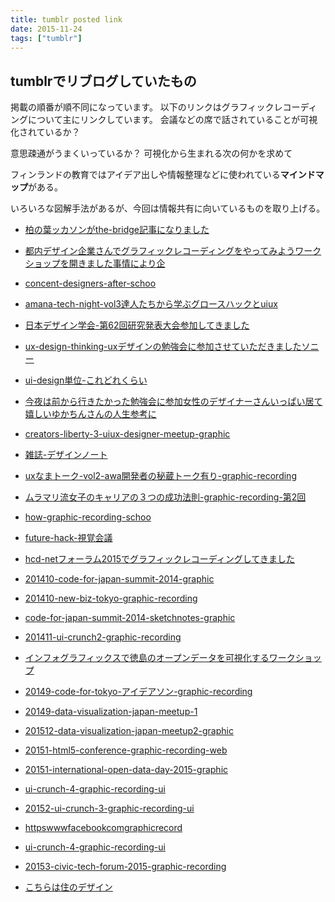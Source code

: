 ```yaml
---
title: tumblr posted link
date: 2015-11-24
tags: ["tumblr"]
---
```


## tumblrでリブログしていたもの

掲載の順番が順不同になっています。
以下のリンクはグラフィックレコーディングについて主にリンクしています。
会議などの席で話されていることが可視化されているか？
<!--more-->
意思疎通がうまくいっているか？
可視化から生まれる次の何かを求めて

フィンランドの教育ではアイデア出しや情報整理などに使われている**マインドマップ**がある。

いろいろな図解手法があるが、今回は情報共有に向いているものを取り上げる。

+ [柏の葉ッカソンがthe-bridge記事になりました](http://graphic-recording.tumblr.com/post/129266437763/%E6%9F%8F%E3%81%AE%E8%91%89%E3%83%83%E3%82%AB%E3%82%BD%E3%83%B3%E3%81%8Cthe-bridge%E8%A8%98%E4%BA%8B%E3%81%AB%E3%81%AA%E3%82%8A%E3%81%BE%E3%81%97%E3%81%9F)

+ [都内デザイン企業さんでグラフィックレコーディングをやってみようワークショップを開きました事情により企](http://graphic-recording.tumblr.com/post/129259781643/%E9%83%BD%E5%86%85%E3%83%87%E3%82%B6%E3%82%A4%E3%83%B3%E4%BC%81%E6%A5%AD%E3%81%95%E3%82%93%E3%81%A7%E3%82%B0%E3%83%A9%E3%83%95%E3%82%A3%E3%83%83%E3%82%AF%E3%83%AC%E3%82%B3%E3%83%BC%E3%83%87%E3%82%A3%E3%83%B3%E3%82%B0%E3%82%92%E3%82%84%E3%81%A3%E3%81%A6%E3%81%BF%E3%82%88%E3%81%86%E3%83%AF%E3%83%BC%E3%82%AF%E3%82%B7%E3%83%A7%E3%83%83%E3%83%97%E3%82%92%E9%96%8B%E3%81%8D%E3%81%BE%E3%81%97%E3%81%9F%E4%BA%8B%E6%83%85%E3%81%AB%E3%82%88%E3%82%8A%E4%BC%81)

+ [concent-designers-after-schoo](http://graphic-recording.tumblr.com/post/124564601363/concent-designers-after-schoo)

+ [amana-tech-night-vol3達人たちから学ぶグロースハックとuiux](http://graphic-recording.tumblr.com/post/124566483833/amana-tech-night-vol3%E9%81%94%E4%BA%BA%E3%81%9F%E3%81%A1%E3%81%8B%E3%82%89%E5%AD%A6%E3%81%B6%E3%82%B0%E3%83%AD%E3%83%BC%E3%82%B9%E3%83%8F%E3%83%83%E3%82%AF%E3%81%A8uiux)

+ [日本デザイン学会-第62回研究発表大会参加してきました](http://graphic-recording.tumblr.com/post/124568360193/%E6%97%A5%E6%9C%AC%E3%83%87%E3%82%B6%E3%82%A4%E3%83%B3%E5%AD%A6%E4%BC%9A-%E7%AC%AC62%E5%9B%9E%E7%A0%94%E7%A9%B6%E7%99%BA%E8%A1%A8%E5%A4%A7%E4%BC%9A%E5%8F%82%E5%8A%A0%E3%81%97%E3%81%A6%E3%81%8D%E3%81%BE%E3%81%97%E3%81%9F)

+ [ux-design-thinking-uxデザインの勉強会に参加させていただきましたソニー](http://graphic-recording.tumblr.com/post/124585518348/ux-design-thinking-ux%E3%83%87%E3%82%B6%E3%82%A4%E3%83%B3%E3%81%AE%E5%8B%89%E5%BC%B7%E4%BC%9A%E3%81%AB%E5%8F%82%E5%8A%A0%E3%81%95%E3%81%9B%E3%81%A6%E3%81%84%E3%81%9F%E3%81%A0%E3%81%8D%E3%81%BE%E3%81%97%E3%81%9F%E3%82%BD%E3%83%8B%E3%83%BC)

+ [ui-design単位-これどれくらい](http://graphic-recording.tumblr.com/post/124910438053/ui-design%E5%8D%98%E4%BD%8D-%E3%81%93%E3%82%8C%E3%81%A9%E3%82%8C%E3%81%8F%E3%82%89%E3%81%84)

+ [今夜は前から行きたかった勉強会に参加女性のデザイナーさんいっぱい居て嬉しいゆかちんさんの人生参考に](http://graphic-recording.tumblr.com/post/124919975323/%E4%BB%8A%E5%A4%9C%E3%81%AF%E5%89%8D%E3%81%8B%E3%82%89%E8%A1%8C%E3%81%8D%E3%81%9F%E3%81%8B%E3%81%A3%E3%81%9F%E5%8B%89%E5%BC%B7%E4%BC%9A%E3%81%AB%E5%8F%82%E5%8A%A0%E5%A5%B3%E6%80%A7%E3%81%AE%E3%83%87%E3%82%B6%E3%82%A4%E3%83%8A%E3%83%BC%E3%81%95%E3%82%93%E3%81%84%E3%81%A3%E3%81%B1%E3%81%84%E5%B1%85%E3%81%A6%E5%AC%89%E3%81%97%E3%81%84%E3%82%86%E3%81%8B%E3%81%A1%E3%82%93%E3%81%95%E3%82%93%E3%81%AE%E4%BA%BA%E7%94%9F%E5%8F%82%E8%80%83%E3%81%AB)

+ [creators-liberty-3-uiux-designer-meetup-graphic](http://graphic-recording.tumblr.com/post/125351392713/creators-liberty-3-uiux-designer-meetup-graphic)

+ [雑誌-デザインノート](http://graphic-recording.tumblr.com/post/125852882213/%E9%9B%91%E8%AA%8C-%E3%83%87%E3%82%B6%E3%82%A4%E3%83%B3%E3%83%8E%E3%83%BC%E3%83%88)

+ [uxなまトーク-vol2-awa開発者の秘蔵トーク有り-graphic-recording](http://graphic-recording.tumblr.com/post/126020676048/ux%E3%81%AA%E3%81%BE%E3%83%88%E3%83%BC%E3%82%AF-vol2-awa%E9%96%8B%E7%99%BA%E8%80%85%E3%81%AE%E7%A7%98%E8%94%B5%E3%83%88%E3%83%BC%E3%82%AF%E6%9C%89%E3%82%8A-graphic-recording)

+ [ムラマリ流女子のキャリアの３つの成功法則-graphic-recording-第2回](http://graphic-recording.tumblr.com/post/127642551883/%E3%83%A0%E3%83%A9%E3%83%9E%E3%83%AA%E6%B5%81%E5%A5%B3%E5%AD%90%E3%81%AE%E3%82%AD%E3%83%A3%E3%83%AA%E3%82%A2%E3%81%AE%EF%BC%93%E3%81%A4%E3%81%AE%E6%88%90%E5%8A%9F%E6%B3%95%E5%89%87-graphic-recording-%E7%AC%AC2%E5%9B%9E)

+ [how-graphic-recording-schoo](http://graphic-recording.tumblr.com/post/127672124498/how-graphic-recording-schoo)

+ [future-hack-視覚会議](http://graphic-recording.tumblr.com/post/123827301248/future-hack-%E8%A6%96%E8%A6%9A%E4%BC%9A%E8%AD%B0)

+ [hcd-netフォーラム2015でグラフィックレコーディングしてきました](http://graphic-recording.tumblr.com/post/123102858928/hcd-net%E3%83%95%E3%82%A9%E3%83%BC%E3%83%A9%E3%83%A02015%E3%81%A7%E3%82%B0%E3%83%A9%E3%83%95%E3%82%A3%E3%83%83%E3%82%AF%E3%83%AC%E3%82%B3%E3%83%BC%E3%83%87%E3%82%A3%E3%83%B3%E3%82%B0%E3%81%97%E3%81%A6%E3%81%8D%E3%81%BE%E3%81%97%E3%81%9F)

+ [201410-code-for-japan-summit-2014-graphic](http://graphic-recording.tumblr.com/post/122083202768/201410-code-for-japan-summit-2014-graphic)

+ [201410-new-biz-tokyo-graphic-recording](http://graphic-recording.tumblr.com/post/122084495123/201410-new-biz-tokyo-graphic-recording)

+ [code-for-japan-summit-2014-sketchnotes-graphic](http://graphic-recording.tumblr.com/post/122085122473/code-for-japan-summit-2014-sketchnotes-graphic)

+ [201411-ui-crunch2-graphic-recording](http://graphic-recording.tumblr.com/post/122086198288/201411-ui-crunch2-graphic-recording)

+ [インフォグラフィックスで徳島のオープンデータを可視化するワークショップ](http://graphic-recording.tumblr.com/post/122087428928/%E3%82%A4%E3%83%B3%E3%83%95%E3%82%A9%E3%82%B0%E3%83%A9%E3%83%95%E3%82%A3%E3%83%83%E3%82%AF%E3%82%B9%E3%81%A7%E5%BE%B3%E5%B3%B6%E3%81%AE%E3%82%AA%E3%83%BC%E3%83%97%E3%83%B3%E3%83%87%E3%83%BC%E3%82%BF%E3%82%92%E5%8F%AF%E8%A6%96%E5%8C%96%E3%81%99%E3%82%8B%E3%83%AF%E3%83%BC%E3%82%AF%E3%82%B7%E3%83%A7%E3%83%83%E3%83%97)

+ [20149-code-for-tokyo-アイデアソン-graphic-recording](http://graphic-recording.tumblr.com/post/122089068978/20149-code-for-tokyo-%E3%82%A2%E3%82%A4%E3%83%87%E3%82%A2%E3%82%BD%E3%83%B3-graphic-recording)

+ [20149-data-visualization-japan-meetup-1](http://graphic-recording.tumblr.com/post/122089926708/20149-data-visualization-japan-meetup-1)

+ [201512-data-visualization-japan-meetup2-graphic](http://graphic-recording.tumblr.com/post/122092090888/201512-data-visualization-japan-meetup2-graphic)

+ [20151-html5-conference-graphic-recording-web](http://graphic-recording.tumblr.com/post/122093632873/20151-html5-conference-graphic-recording-web)

+ [20151-international-open-data-day-2015-graphic](http://graphic-recording.tumblr.com/post/122095059213/20151-international-open-data-day-2015-graphic)

+ [ui-crunch-4-graphic-recording-ui](http://graphic-recording.tumblr.com/post/122095735658/ui-crunch-4-graphic-recording-ui)

+ [20152-ui-crunch-3-graphic-recording-ui](http://graphic-recording.tumblr.com/post/122154658678/20152-ui-crunch-3-graphic-recording-ui)

+ [httpswwwfacebookcomgraphicrecord](http://graphic-recording.tumblr.com/post/122155413608/httpswwwfacebookcomgraphicrecord)

+ [ui-crunch-4-graphic-recording-ui](http://graphic-recording.tumblr.com/post/122156622278/ui-crunch-4-graphic-recording-ui)

+ [20153-civic-tech-forum-2015-graphic-recording](http://graphic-recording.tumblr.com/post/122156270198/20153-civic-tech-forum-2015-graphic-recording)

+ [こちらは住のデザイン](http://fetfaetoxxna.tumblr.com/post/133848747587/%E3%81%93%E3%81%A1%E3%82%89%E3%81%AF%E4%BD%8F%E3%81%AE%E3%83%87%E3%82%B6%E3%82%A4%E3%83%B3)
